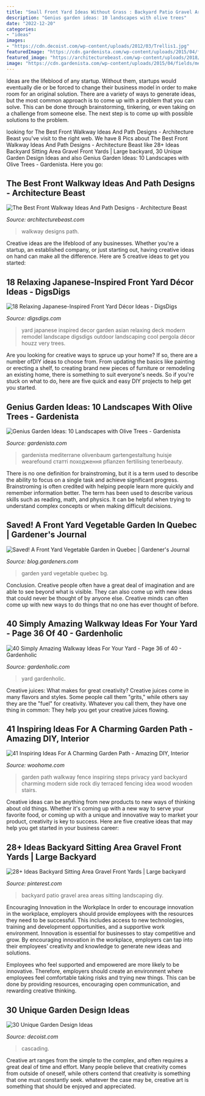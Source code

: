 ```yaml
---
title: "Small Front Yard Ideas Without Grass : Backyard Patio Gravel Area Areas Sitting Landscaping Diy"
description: "Genius garden ideas: 10 landscapes with olive trees"
date: "2022-12-20"
categories:
- "ideas"
images:
- "https://cdn.decoist.com/wp-content/uploads/2012/03/Trellis1.jpg"
featuredImage: "https://cdn.gardenista.com/wp-content/uploads/2015/04/fields/mediterranean-garden-linsteadt-20-gardenista_0.jpg"
featured_image: "https://architecturebeast.com/wp-content/uploads/2018/09/The-best-front-walkway-ideas-and-path-designs-Architecture-Beast-03-2.jpg"
image: "https://cdn.gardenista.com/wp-content/uploads/2015/04/fields/mediterranean-garden-linsteadt-20-gardenista_0.jpg"
---
```



Ideas are the lifeblood of any startup. Without them, startups would eventually die or be forced to change their business model in order to make room for an original solution. There are a variety of ways to generate ideas, but the most common approach is to come up with a problem that you can solve. This can be done through brainstorming, tinkering, or even taking on a challenge from someone else. The next step is to come up with possible solutions to the problem.

	

		
looking for The Best Front Walkway Ideas And Path Designs - Architecture Beast you've visit to the right web. We have 8 Pics about The Best Front Walkway Ideas And Path Designs - Architecture Beast like 28+ Ideas Backyard Sitting Area Gravel Front Yards | Large backyard, 30 Unique Garden Design Ideas and also Genius Garden Ideas: 10 Landscapes with Olive Trees - Gardenista. Here you go:
		
    
## The Best Front Walkway Ideas And Path Designs - Architecture Beast

<img loading=lazy src="https://architecturebeast.com/wp-content/uploads/2018/09/The-best-front-walkway-ideas-and-path-designs-Architecture-Beast-03-2.jpg" onerror="this.onerror=null;this.src='https://tse3.mm.bing.net/th?id=OIP._q5UPVtOj1Hp0cVT_7zO8wHaLB&amp;pid=15.1';" alt="The Best Front Walkway Ideas And Path Designs - Architecture Beast">

_Source: architecturebeast.com_

>walkway designs path. 

	

Creative ideas are the lifeblood of any businesses. Whether you're a startup, an established company, or just starting out, having creative ideas on hand can make all the difference. Here are 5 creative ideas to get you started: 

    
## 18 Relaxing Japanese-Inspired Front Yard Décor Ideas - DigsDigs

<img loading=lazy src="http://www.digsdigs.com/photos/relaxing-japanese-inspired-front-yard-decor-ideas-12.jpg" onerror="this.onerror=null;this.src='https://tse3.mm.bing.net/th?id=OIP.YwZZzdr8vJwrlbuHddWlqAHaHa&amp;pid=15.1';" alt="18 Relaxing Japanese-Inspired Front Yard Décor Ideas - DigsDigs">

_Source: digsdigs.com_

>yard japanese inspired decor garden asian relaxing deck modern remodel landscape digsdigs outdoor landscaping cool pergola décor houzz very trees. 

	

Are you looking for creative ways to spruce up your home? If so, there are a number ofDIY ideas to choose from. From updating the basics like painting or erecting a shelf, to creating brand new pieces of furniture or remodeling an existing home, there is something to suit everyone's needs. So if you're stuck on what to do, here are five quick and easy DIY projects to help get you started.

    
## Genius Garden Ideas: 10 Landscapes With Olive Trees - Gardenista

<img loading=lazy src="https://cdn.gardenista.com/wp-content/uploads/2015/04/fields/mediterranean-garden-linsteadt-20-gardenista_0.jpg" onerror="this.onerror=null;this.src='https://tse1.mm.bing.net/th?id=OIP.zs-6BK8IPxPxhEk6Q0lReQHaLH&amp;pid=15.1';" alt="Genius Garden Ideas: 10 Landscapes with Olive Trees - Gardenista">

_Source: gardenista.com_

>gardenista mediterrane olivenbaum gartengestaltung huisje wearefound статті походження pflanzen fertilising tenerbeauty. 

	

There is no one definition for brainstroming, but it is a term used to describe the ability to focus on a single task and achieve significant progress. Brainstroming is often credited with helping people learn more quickly and remember information better. The term has been used to describe various skills such as reading, math, and physics. It can be helpful when trying to understand complex concepts or when making difficult decisions.

    
## Saved! A Front Yard Vegetable Garden In Quebec | Gardener&#039;s Journal

<img loading=lazy src="https://blog.gardeners.com/wp-content/uploads/2013/01/bg-quebec-front-yard-garden-voila.jpg" onerror="this.onerror=null;this.src='https://tse2.mm.bing.net/th?id=OIP.lHY4KAh6Y994aC_tajAx1QHaFL&amp;pid=15.1';" alt="Saved! A Front Yard Vegetable Garden in Quebec | Gardener&#039;s Journal">

_Source: blog.gardeners.com_

>garden yard vegetable quebec bg. 

	

Conclusion.
Creative people often have a great deal of imagination and are able to see beyond what is visible. They can also come up with new ideas that could never be thought of by anyone else. Creative minds can often come up with new ways to do things that no one has ever thought of before.

    
## 40 Simply Amazing Walkway Ideas For Your Yard - Page 36 Of 40 - Gardenholic

<img loading=lazy src="https://gardenholic.com/wp-content/uploads/2019/04/Walkway-36.jpg" onerror="this.onerror=null;this.src='https://tse3.mm.bing.net/th?id=OIP.2cQ_PPiDZfrANkRTJNZLawHaKb&amp;pid=15.1';" alt="40 Simply Amazing Walkway Ideas For Your Yard - Page 36 of 40 - Gardenholic">

_Source: gardenholic.com_

>yard gardenholic. 

	

Creative juices: What makes for great creativity?
Creative juices come in many flavors and styles. Some people call them "grits," while others say they are the "fuel" for creativity. Whatever you call them, they have one thing in common: They help you get your creative juices flowing.

    
## 41 Inspiring Ideas For A Charming Garden Path - Amazing DIY, Interior

<img loading=lazy src="http://www.woohome.com/wp-content/uploads/2014/07/garden-walkway-ideas-25.jpg" onerror="this.onerror=null;this.src='https://tse1.mm.bing.net/th?id=OIP.oRR_l6VwD8ceQ0Zm2zr-MQHaLH&amp;pid=15.1';" alt="41 Inspiring Ideas For A Charming Garden Path - Amazing DIY, Interior">

_Source: woohome.com_

>garden path walkway fence inspiring steps privacy yard backyard charming modern side rock diy terraced fencing idea wood wooden stairs. 

	

Creative ideas can be anything from new products to new ways of thinking about old things. Whether it's coming up with a new way to serve your favorite food, or coming up with a unique and innovative way to market your product, creativity is key to success. Here are five creative ideas that may help you get started in your business career: 

    
## 28+ Ideas Backyard Sitting Area Gravel Front Yards | Large Backyard

<img loading=lazy src="https://i.pinimg.com/736x/f0/a6/c1/f0a6c19a66ed03c88470f660aa75927a.jpg" onerror="this.onerror=null;this.src='https://tse1.mm.bing.net/th?id=OIP.7VkjQdtwTeF1v2Q7WArI8wAAAA&amp;pid=15.1';" alt="28+ Ideas Backyard Sitting Area Gravel Front Yards | Large backyard">

_Source: pinterest.com_

>backyard patio gravel area areas sitting landscaping diy. 

	

Encouraging Innovation in the Workplace
In order to encourage innovation in the workplace, employers should provide employees with the resources they need to be successful. This includes access to new technologies, training and development opportunities, and a supportive work environment.
Innovation is essential for businesses to stay competitive and grow. By encouraging innovation in the workplace, employers can tap into their employees’ creativity and knowledge to generate new ideas and solutions.

Employees who feel supported and empowered are more likely to be innovative. Therefore, employers should create an environment where employees feel comfortable taking risks and trying new things. This can be done by providing resources, encouraging open communication, and rewarding creative thinking.

    
## 30 Unique Garden Design Ideas

<img loading=lazy src="https://cdn.decoist.com/wp-content/uploads/2012/03/Trellis1.jpg" onerror="this.onerror=null;this.src='https://tse3.mm.bing.net/th?id=OIP.pLCOuQ99-Dq77DwQTmKJqAHaJ4&amp;pid=15.1';" alt="30 Unique Garden Design Ideas">

_Source: decoist.com_

>cascading. 

	

Creative art ranges from the simple to the complex, and often requires a great deal of time and effort. Many people believe that creativity comes from outside of oneself, while others contend that creativity is something that one must constantly seek. whatever the case may be, creative art is something that should be enjoyed and appreciated.

